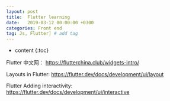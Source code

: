 ```yaml
---
layout: post
title:  Flutter learning
date:   2019-03-12 00:00:00 +0300
categories: Front end
tag: Js, Flutter] # add tag
---
```


* content
{:toc}

Flutter 中文网：
https://flutterchina.club/widgets-intro/

Layouts in Flutter:
https://flutter.dev/docs/development/ui/layout

Flutter Adding interactivity:
https://flutter.dev/docs/development/ui/interactive